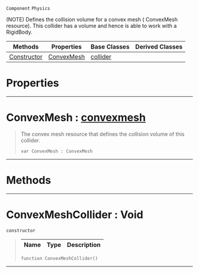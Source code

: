  `Component` `Physics`



(NOTE) Defines the collision volume for a convex mesh ( ConvexMesh resource). This collider has a volume and hence is able to work with a RigidBody.

|Methods|Properties|Base Classes|Derived Classes|
|---|---|---|---|
|[ Constructor](https://github.com/ZilchEngine/ZilchDocs/blob/master/code_reference/class_reference/convexmeshcollider.markdown#convexmeshcollider-void)|[ ConvexMesh](https://github.com/ZilchEngine/ZilchDocs/blob/master/code_reference/class_reference/convexmeshcollider.markdown#convexmesh-zero-engine-d)|[collider](https://github.com/ZilchEngine/ZilchDocs/blob/master/code_reference/class_reference/collider.markdown)| |


 #  Properties


---  
 #  ConvexMesh : [convexmesh](https://github.com/ZilchEngine/ZilchDocs/blob/master/code_reference/class_reference/convexmesh.markdown)

> The convex mesh resource that defines the collision volume of this collider.
> ``` lang=cpp, name=Nada
> var ConvexMesh : ConvexMesh


---  
 #  Methods


---  
 #  ConvexMeshCollider : Void

 `constructor`

> 
> |Name|Type|Description|
> |---|---|---|
> ``` lang=cpp, name=Nada
> function ConvexMeshCollider()
> ``` 


---  
 

 
